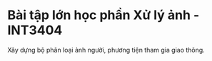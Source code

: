 # Bài tập lớn học phần Xử lý ảnh - INT3404
Xây dựng bộ phân loại ảnh người, phương tiện tham gia giao thông.


